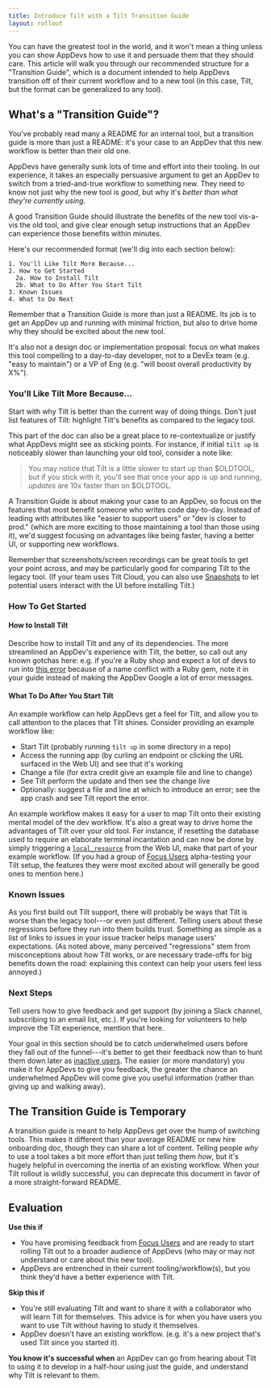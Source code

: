 ```yaml
---
title: Introduce Tilt with a Tilt Transition Guide
layout: rollout
---
```

You can have the greatest tool in the world, and it won't mean a thing unless you can show AppDevs how to use it and persuade them that they should care. This article will walk you through our recommended structure for a "Transition Guide", which is a document intended to help AppDevs transition off of their current workflow and to a new tool (in this case, Tilt, but the format can be generalized to any tool).

## What's a "Transition Guide"?

You've probably read many a README for an internal tool, but a transition guide is more than just a README: it's your case to an AppDev that this new workflow is better than their old one.

AppDevs have generally sunk lots of time and effort into their tooling. In our experience, it takes an especially persuasive argument to get an AppDev to switch from a tried-and-true workflow to something new. They need to know not just why the new tool is _good_, but why it's _better than what they're currently using_. 

A good Transition Guide should illustrate the benefits of the new tool vis-a-vis the old tool, and give clear enough setup instructions that an AppDev can experience those benefits within minutes.

Here's our recommended format (we'll dig into each section below):

```
1. You'll Like Tilt More Because...
2. How to Get Started
  2a. How to Install Tilt
  2b. What to Do After You Start Tilt
3. Known Issues
4. What to Do Next
```

Remember that a Transition Guide is more than just a README. Its job is to get an AppDev up and running with minimal friction, but also to drive home why they should be excited about the new tool.

It's also not a design doc or implementation proposal: focus on what makes this tool compelling to a day-to-day developer, not to a DevEx team (e.g. "easy to maintain") or a VP of Eng (e.g. "will boost overall productivity by X%").

### You'll Like Tilt More Because...

Start with why Tilt is better than the current way of doing things. Don't just list features of Tilt: highlight Tilt's benefits as compared to the legacy tool.

This part of the doc can also be a great place to re-contextualize or justify what AppDevs might see as sticking points. For instance, if initial `tilt up` is noticeably slower than launching your old tool, consider a note like:
> You may notice that Tilt is a little slower to start up than $OLDTOOL, but if you stick with it, you'll see that once your app is up and running, _updates_ are 10x faster than on $OLDTOOL.

A Transition Guide is about making your case to an AppDev, so focus on the features that most benefit someone who writes code day-to-day. Instead of leading with attributes like "easier to support users" or "dev is closer to prod." (which are more exciting to those maintaining a tool than those using it), we'd suggest focusing on advantages like being faster, having a better UI, or supporting new workflows.

Remember that screenshots/screen recordings can be great tools to get your point across, and may be particularly good for comparing Tilt to the legacy tool. (If your team uses Tilt Cloud, you can also use [Snapshots](../snapshots) to let potential users interact with the UI before installing Tilt.)

### How To Get Started

#### How to Install Tilt
Describe how to install Tilt and any of its dependencies. The more streamlined an AppDev's experience with Tilt, the better, so call out any known gotchas here: e.g. if you're a Ruby shop and expect a lot of devs to run into [this error](https://docs.tilt.dev/faq.html#q-when-i-run-tilt-version-i-see-template-engine-not-found-for-version-what-do-i-do) because of a name conflict with a Ruby gem, note it in your guide instead of making the AppDev Google a lot of error messages.

#### What To Do After You Start Tilt
An example workflow can help AppDevs get a feel for Tilt, and allow you to call attention to the places that Tilt shines. Consider providing an example workflow like:
* Start Tilt (probably running `tilt up` in some directory in a repo)
* Access the running app (by curling an endpoint or clicking the URL surfaced in the Web UI) and see that it's working
* Change a file (for extra credit give an example file and line to change)
* See Tilt perform the update and then see the change live
* Optionally: suggest a file and line at which to introduce an error; see the app crash and see Tilt report the error.

An example workflow makes it easy for a user to map Tilt onto their existing mental model of the dev workflow. It's also a great way to drive home the advantages of Tilt over your old tool. For instance, if resetting the database used to require an elaborate terminal incantation and can now be done by simply triggering a [`local_resource`](../local_resource) from the Web UI, make that part of your example workflow. (If you had a group of [Focus Users](../rollout/focus) alpha-testing your Tilt setup, the features they were most excited about will generally be good ones to mention here.)

### Known Issues

As you first build out Tilt support, there will probably be ways that Tilt is worse than the legacy tool---or even just different. Telling users about these regressions before they run into them builds trust. Something as simple as a list of links to issues in your issue tracker helps manage users' expectations. (As noted above, many perceived "regressions" stem from misconceptions about how Tilt works, or are necessary trade-offs for big benefits down the road: explaining this context can help your users feel less annoyed.)

### Next Steps

Tell users how to give feedback and get support (by joining a Slack channel, subscribing to an email list, etc.). If you're looking for volunteers to help improve the Tilt experience, mention that here.

Your goal in this section should be to catch underwhelmed users before they fall out of the funnel---it's better to get their feedback now than to hunt them down later as [inactive users](../rollout/prioritize-inactive). The easier (or more mandatory) you make it for AppDevs to give you feedback, the greater the chance an underwhelmed AppDev will come give you useful information (rather than giving up and walking away).

## The Transition Guide is Temporary

A transition guide is meant to help AppDevs get over the hump of switching tools. This makes it different than your average README or new hire onboarding doc, though they can share a lot of content. Telling people _why_ to use a tool takes a bit more effort than just telling them _how_, but it's hugely helpful in overcoming the inertia of an existing workflow. When your Tilt rollout is wildly successful, you can deprecate this document in favor of a more straight-forward README.

## Evaluation

**Use this if**
* You have promising feedback from [Focus Users](../rollout/focus) and are ready to start rolling Tilt out to a broader audience of AppDevs (who may or may not understand or care about this new tool).
* AppDevs are entrenched in their current tooling/workflow(s), but you think they'd have a better experience with Tilt.

**Skip this if**
* You're still evaluating Tilt and want to share it with a collaborator who will learn Tilt for themselves. This advice is for when you have users you want to use Tilt without having to study it themselves.
* AppDev doesn't have an existing workflow. (e.g. it's a new project that's used Tilt since you started it).

**You know it's successful when** an AppDev can go from hearing about Tilt to using it to develop in a half-hour using just the guide, and understand why Tilt is relevant to them.
